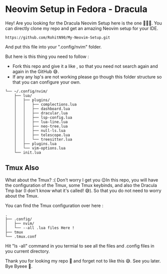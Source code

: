 
# Neovim Setup in Fedora - Dracula

Hey! Are you looking for the Dracula Neovim Setup here is the one 🧛🏻‍♂️. You can directly clone my repo and get an amazing Neovim setup for your IDE. 

```
https://github.com/RohitN90/My-Neovim-Setup.git
```
And put this file into your ".config/nvim" folder.

But here is this thing you need to follow :
* Fork this repo and give it a like , so that you need not search again and again in the GitHub 😅.
* If any any lsp's are not working please go though this folder structure so that you can configure your own.
```
└── ~/.config/nvim/
    ├── lua/
    │   ├── plugins/
    │   │   ├── complections.lua
    │   │   ├── dashboard.lua
    │   │   ├── dracular.lua
    │   │   ├── lsp-config.lua
    │   │   ├── lua-line.lua
    │   │   ├── neo-tree.lua
    │   │   ├── null-ls.lua
    │   │   ├── telescope.lua
    │   │   └── treesitter.lua
    │   ├── plugins.lua
    │   └── vim-options.lua
    └── init.lua
```

## Tmux Also
What about the Tmux? :( Don't worry I get you 😉In this repo, you will have the configuration of the Tmux, some Tmux keybinds, and also the Dracula Tmp bar (I don't know what it's called! 😅). So that you do not need to worry about the Tmux.

You can find the Tmux configuration over here :
```
.
├── .config/
│   ├── nvim/
│   └── --all .lua files Here !
├── tmux
└── .tmux.conf
```
Hit "ls -all" command in you termial to see all the files and .config files in you current directory.

Thank you for looking my repo 🥰 and forget not to like this 😅.
See you later. Bye Byeee 👋.
